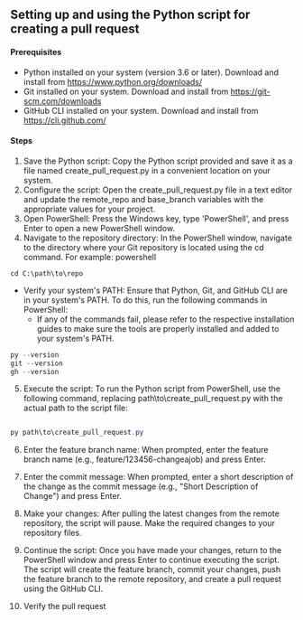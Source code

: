 ## Setting up and using the Python script for creating a pull request

#### Prerequisites
- Python installed on your system (version 3.6 or later). Download and install from https://www.python.org/downloads/
- Git installed on your system. Download and install from https://git-scm.com/downloads
- GitHub CLI installed on your system. Download and install from https://cli.github.com/

#### Steps

1. Save the Python script: Copy the Python script provided and save it as a file named create_pull_request.py in a convenient location on your system.
2. Configure the script: Open the create_pull_request.py file in a text editor and update the remote_repo and base_branch variables with the appropriate values for your project.
3. Open PowerShell: Press the Windows key, type 'PowerShell', and press Enter to open a new PowerShell window.
4. Navigate to the repository directory: In the PowerShell window, navigate to the directory where your Git repository is located using the cd command. For example:
powershell


```
cd C:\path\to\repo
```

- Verify your system's PATH: Ensure that Python, Git, and GitHub CLI are in your system's PATH. To do this, run the following commands in PowerShell:
  - If any of the commands fail, please refer to the respective installation guides to make sure the tools are properly installed and added to your system's PATH.

```powershell
py --version
git --version
gh --version
```



5. Execute the script: To run the Python script from PowerShell, use the following command, replacing path\to\create_pull_request.py with the actual path to the script file:

```powershell

py path\to\create_pull_request.py
```

6. Enter the feature branch name: When prompted, enter the feature branch name (e.g., feature/123456-changeajob) and press Enter.

7. Enter the commit message: When prompted, enter a short description of the change as the commit message (e.g., "Short Description of Change") and press Enter.

8. Make your changes: After pulling the latest changes from the remote repository, the script will pause. Make the required changes to your repository files.

9. Continue the script: Once you have made your changes, return to the PowerShell window and press Enter to continue executing the script. The script will create the feature branch, commit your changes, push the feature branch to the remote repository, and create a pull request using the GitHub CLI.
10. Verify the pull request
